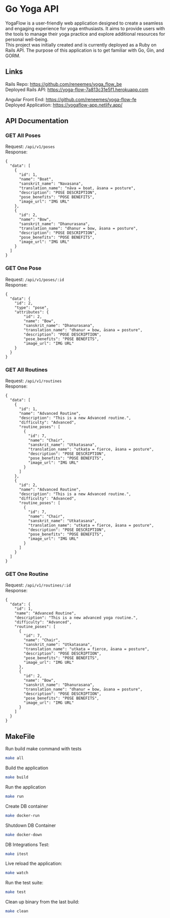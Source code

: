 # Go Yoga API

YogaFlow is a user-friendly web application designed to create a seamless and engaging experience for yoga enthusiasts. It aims to provide users with the tools to manage their yoga practice and explore additional resources for personal well-being. </br>
This project was initially created and is currently deployed as a Ruby on Rails API. The purpose of this application is to get familiar with Go, Gin, and GORM.

## Links
Rails Repo: https://github.com/reneemes/yoga_flow_be </br>
Deployed Rails API: https://yoga-flow-7a813c31e5f1.herokuapp.com </br>


Angular Front End: https://github.com/reneemes/yoga-flow-fe </br>
Deployed Application: https://yogaflow-app.netlify.app/ </br>

## API Documentation

### GET All Poses
Request: `/api/v1/poses` </br>
Response:
```
{
  "data": [
    {
      "id": 1,
      "name": "Boat",
      "sanskrit_name": "Navasana",
      "translation_name": "nāva = boat, āsana = posture",
      "description": "POSE DESCRIPTION",
      "pose_benefits": "POSE BENEFITS",
      "image_url": "IMG URL"
    },
    {
      "id": 2,
      "name": "Bow",
      "sanskrit_name": "Dhanurasana",
      "translation_name": "dhanur = bow, āsana = posture",
      "description": "POSE DESCRIPTION",
      "pose_benefits": "POSE BENEFITS",
      "image_url": "IMG URL"
    }
  ]
}
```

### GET One Pose
Request: `/api/v1/poses/:id` </br>
Response:
```
{
  "data": {
    "id": 2,
    "type": "pose",
    "attributes": {
        "id": 2,
        "name": "Bow",
        "sanskrit_name": "Dhanurasana",
        "translation_name": "dhanur = bow, āsana = posture",
        "description": "POSE DESCRIPTION",
        "pose_benefits": "POSE BENEFITS",
        "image_url": "IMG URL"
    }
  }
}
```

### GET All Routines
Request: `/api/v1/routines` </br>
Response:
```
{
  "data": [
    {
      "id": 1,
      "name": "Advanced Routine",
      "description": "This is a new Advanced routine.",
      "difficulty": "Advanced",
      "routine_poses": [
        {
          "id": 7,
          "name": "Chair",
          "sanskrit_name": "Utkatasana",
          "translation_name": "utkaṭa = fierce, āsana = posture",
          "description": "POSE DESCRIPTION",
          "pose_benefits": "POSE BENEFITS",
          "image_url": "IMG URL"
        }
      ]
    },
    {
      "id": 2,
      "name": "Advanced Routine",
      "description": "This is a new Advanced routine.",
      "difficulty": "Advanced",
      "routine_poses": [
        {
          "id": 7,
          "name": "Chair",
          "sanskrit_name": "Utkatasana",
          "translation_name": "utkaṭa = fierce, āsana = posture",
          "description": "POSE DESCRIPTION",
          "pose_benefits": "POSE BENEFITS",
          "image_url": "IMG URL"
        }
      ]
    }
  ]
}
```

### GET One Routine
Request: `/api/v1/routines/:id` </br>
Response:
```
{
  "data": {
    "id": 1,
    "name": "Advanced Routine",
    "description": "This is a new advanced yoga routine.",
    "difficulty": "Advanced",
    "routine_poses": [
      {
        "id": 7,
        "name": "Chair",
        "sanskrit_name": "Utkatasana",
        "translation_name": "utkaṭa = fierce, āsana = posture",
        "description": "POSE DESCRIPTION",
        "pose_benefits": "POSE BENEFITS",
        "image_url": "IMG URL"
      },
      {
        "id": 2,
        "name": "Bow",
        "sanskrit_name": "Dhanurasana",
        "translation_name": "dhanur = bow, āsana = posture",
        "description": "POSE DESCRIPTION",
        "pose_benefits": "POSE BENEFITS",
        "image_url": "IMG URL"
      }
    ]
  }
}
```

## MakeFile

Run build make command with tests
```bash
make all
```

Build the application
```bash
make build
```

Run the application
```bash
make run
```
Create DB container
```bash
make docker-run
```

Shutdown DB Container
```bash
make docker-down
```

DB Integrations Test:
```bash
make itest
```

Live reload the application:
```bash
make watch
```

Run the test suite:
```bash
make test
```

Clean up binary from the last build:
```bash
make clean
```

